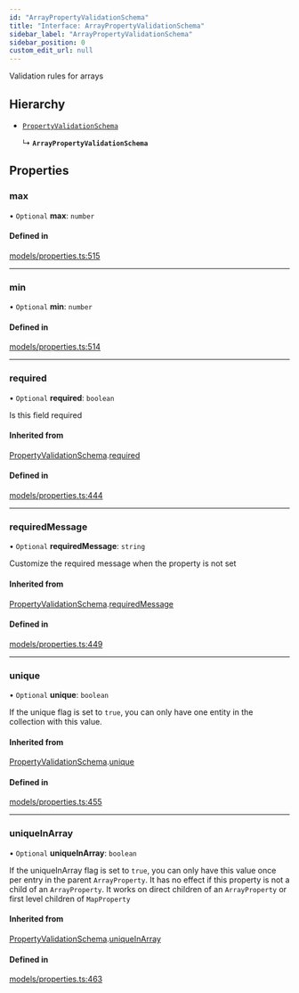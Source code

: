 ```yaml
---
id: "ArrayPropertyValidationSchema"
title: "Interface: ArrayPropertyValidationSchema"
sidebar_label: "ArrayPropertyValidationSchema"
sidebar_position: 0
custom_edit_url: null
---
```


Validation rules for arrays

## Hierarchy

- [`PropertyValidationSchema`](PropertyValidationSchema)

  ↳ **`ArrayPropertyValidationSchema`**

## Properties

### max

• `Optional` **max**: `number`

#### Defined in

[models/properties.ts:515](https://github.com/Camberi/firecms/blob/2d60fba/src/models/properties.ts#L515)

___

### min

• `Optional` **min**: `number`

#### Defined in

[models/properties.ts:514](https://github.com/Camberi/firecms/blob/2d60fba/src/models/properties.ts#L514)

___

### required

• `Optional` **required**: `boolean`

Is this field required

#### Inherited from

[PropertyValidationSchema](PropertyValidationSchema).[required](PropertyValidationSchema#required)

#### Defined in

[models/properties.ts:444](https://github.com/Camberi/firecms/blob/2d60fba/src/models/properties.ts#L444)

___

### requiredMessage

• `Optional` **requiredMessage**: `string`

Customize the required message when the property is not set

#### Inherited from

[PropertyValidationSchema](PropertyValidationSchema).[requiredMessage](PropertyValidationSchema#requiredmessage)

#### Defined in

[models/properties.ts:449](https://github.com/Camberi/firecms/blob/2d60fba/src/models/properties.ts#L449)

___

### unique

• `Optional` **unique**: `boolean`

If the unique flag is set to `true`, you can only have one entity in the
collection with this value.

#### Inherited from

[PropertyValidationSchema](PropertyValidationSchema).[unique](PropertyValidationSchema#unique)

#### Defined in

[models/properties.ts:455](https://github.com/Camberi/firecms/blob/2d60fba/src/models/properties.ts#L455)

___

### uniqueInArray

• `Optional` **uniqueInArray**: `boolean`

If the uniqueInArray flag is set to `true`, you can only have this value
once per entry in the parent `ArrayProperty`. It has no effect if this
property is not a child of an `ArrayProperty`. It works on direct
children of an `ArrayProperty` or first level children of `MapProperty`

#### Inherited from

[PropertyValidationSchema](PropertyValidationSchema).[uniqueInArray](PropertyValidationSchema#uniqueinarray)

#### Defined in

[models/properties.ts:463](https://github.com/Camberi/firecms/blob/2d60fba/src/models/properties.ts#L463)
